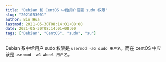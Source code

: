 ```yaml
---
title: "Debian 和 CentOS 中给用户设置 sudo 权限"
slug: "2021053001"
author: Bin Hua
lastmod: 2021-05-30T08:14:01+08:00
date: 2021-05-30T08:14:01+08:00
tags: ["Debian", "CentOS", "sudo", "su"]
---
```


Debian 系中给用户 sudo 权限是 `usermod -aG sudo 用户名`，而在 centOS 中应该是 `usermod -aG wheel 用户名`。
